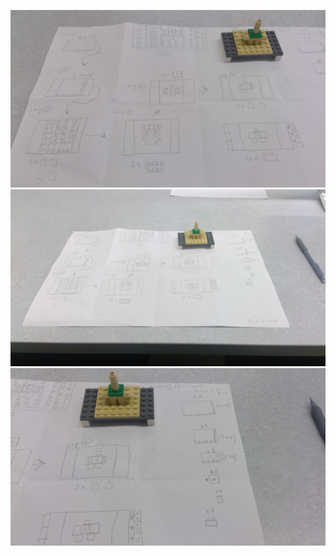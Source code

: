 ![](https://github.com/TTraum/research-log-/blob/weekly-log/lego%20project1.jpg)
![](https://github.com/TTraum/research-log-/blob/weekly-log/lego%20project.jpg)
![](https://github.com/TTraum/research-log-/blob/weekly-log/lego%20project2.jpg)

